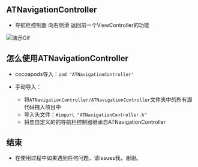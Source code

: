## ATNavigationController

 * 导航栏控制器  向右侧滑 返回前一个ViewController的功能
 
![演示Gif](https://raw.githubusercontent.com/CoderLT/ATNavigationController/master/ATNavigationControllerDemo/ATNavigationController.gif)

## 怎么使用ATNavigationController

* cocoapods导入：`pod 'ATNavigationController'`

* 手动导入：
    * 将`ATNavigationController/ATNavigationController`文件夹中的所有源代码拽入项目中
    * 导入头文件：`#import "ATNavigationController.h"`
    * 将您自定义的的导航栏控制器继承自ATNavigationController
    
## 结束

* 在使用过程中如果遇到任何问题，请Issues我，谢谢。
